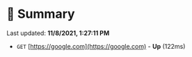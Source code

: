 # 📖 Summary
Last updated: **11/8/2021, 1:27:11 PM**

- `GET` [https://google.com](https://google.com) - **Up** (122ms)
